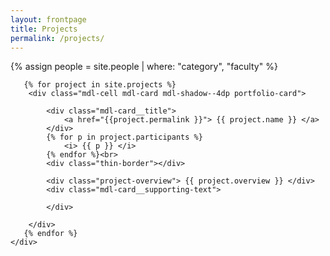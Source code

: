 ```yaml
---
layout: frontpage
title: Projects
permalink: /projects/
---
```

<body>
<main class="mdl-layout__content">
	<div class="mdl-grid portfolio-max-width">
	{% assign people = site.people | where: "category", "faculty" %}

	   {% for project in site.projects %}
		<div class="mdl-cell mdl-card mdl-shadow--4dp portfolio-card">
	  
			<div class="mdl-card__title">
			    <a href="{{project.permalink }}"> {{ project.name }} </a>
			</div>
			{% for p in project.participants %}
			    <i> {{ p }} </i>
			{% endfor %}<br>
			<div class="thin-border"></div>

			<div class="project-overview"> {{ project.overview }} </div>
			<div class="mdl-card__supporting-text">

			</div>
			
		</div>
	   {% endfor %}
	</div>

</main>

</body>




